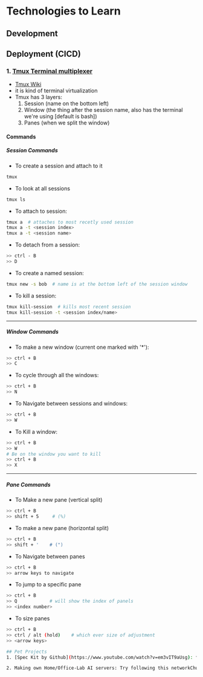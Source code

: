 # Technologies to Learn

## Development

## Deployment (CICD)

### 1. [Tmux Terminal multiplexer](https://www.youtube.com/watch?v=nTqu6w2wc68)
- [Tmux Wiki](https://github.com/tmux/tmux/wiki/Getting-Started)
- it is kind of terminal virtualization
- Tmux has 3 layers:
    1. Session (name on the bottom left)
    2. Window (the thing after the session name, also has the terminal we're using [default is bash])
    3. Panes (when we split the window)


#### Commands
##### Session Commands
- To create a session and attach to it
```bash
tmux
```
- To look at all sessions
```bash
tmux ls
```
- To attach to session:
```bash
tmux a  # attaches to most recetly used session
tmux a -t <session index>
tmux a -t <session name>
```
- To detach from a session:
```bash
>> ctrl - B
>> D
```
- To create a named session:
```bash
tmux new -s bob  # name is at the bottom left of the session window
```
- To kill a session:
```bash
tmux kill-session  # kills most recent session
tmux kill-session -t <session index/name>
```

---

##### Window Commands
- To make a new window (current one marked with '*'):
```bash
>> ctrl + B
>> C
```
- To cycle through all the windows:
```bash
>> ctrl + B
>> N
```
- To Navigate between sessions and windows:
```bash
>> ctrl + B
>> W
```
- To Kill a window:
```bash
>> ctrl + B
>> W
# Be on the window you want to kill
>> ctrl + B
>> X
```

---

##### Pane Commands
- To Make a new pane (vertical split)
```bash
>> ctrl + B
>> shift + 5     # (%)
```
- To make a new pane (horizontal split)
```bash
>> ctrl + B
>> shift + '    # (")
```
- To Navigate between panes
```bash
>> ctrl + B
>> arrow keys to navigate
```
- To jump to a specific pane
```bash
>> ctrl + B
>> Q            # will show the index of panels
>> <index number>
```
- To size panes
```bash
>> ctrl + B
>> ctrl / alt (hold)    # which ever size of adjustment
>> <arrow keys>

## Pet Projects
1. [Spec Kit by Github](https://www.youtube.com/watch?v=em3vIT9aUsg): for Sprec Driven Development (SDD) of AI coding. The Tool focus only one one spec file and builds the application from there, using the specifications files as the single source of truth.

2. Making own Home/Office-Lab AI servers: Try following this networkChuck [video](https://www.youtube.com/watch?v=Wjrdr0NU4Sk)
